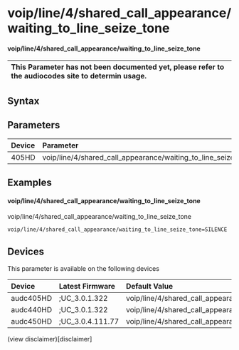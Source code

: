 ﻿---
description: voip/line/4/shared_call_appearance/waiting_to_line_seize_tone
search: false
---

# voip/line/4/shared_call_appearance/waiting_to_line_seize_tone

#### voip/line/4/shared_call_appearance/waiting_to_line_seize_tone


| This Parameter has not been documented yet, please refer to the audiocodes site to determin usage.  | 
| :--- |

## Syntax

## Parameters
|Device|Parameter|value|Description|
|:---|:---|:---|:---|
| 405HD | voip/line/4/shared_call_appearance/waiting_to_line_seize_tone |  |  |

## Examples
#### voip/line/4/shared_call_appearance/waiting_to_line_seize_tone

voip/line/4/shared_call_appearance/waiting_to_line_seize_tone

```
voip/line/4/shared_call_appearance/waiting_to_line_seize_tone=SILENCE
```

## Devices
This parameter is available on the following devices

| Device | Latest Firmware | Default Value |
|:---|:---|:---|
| audc405HD | ;UC_3.0.1.322 | voip/line/4/shared_call_appearance/waiting_to_line_seize_tone=SILENCE 
| audc440HD | ;UC_3.0.1.322 | voip/line/4/shared_call_appearance/waiting_to_line_seize_tone=SILENCE 
| audc450HD | ;UC_3.0.4.111.77 | voip/line/4/shared_call_appearance/waiting_to_line_seize_tone=SILENCE 

(view disclaimer)[disclaimer]
